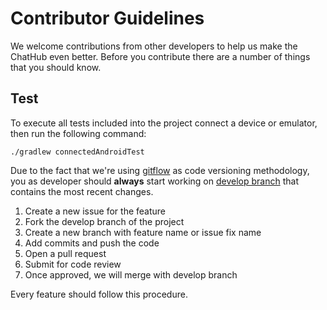 # Contributor Guidelines

We welcome contributions from other developers to help us make the ChatHub even better. Before you contribute there are a number of things that you should know. 

## Test

To execute all tests included into the project connect a device or emulator, then run the following command:

```shell
./gradlew connectedAndroidTest
```

Due to the fact that we're using [gitflow](https://github.com/nvie/gitflow) as code versioning methodology, you as developer should **always** start working on [develop branch](https://github.com/wajahatkarim3/ChatHub/tree/develop) that contains the most recent changes.

1. Create a new issue for the feature
2. Fork the develop branch of the project
3. Create a new branch with feature name or issue fix name
4. Add commits and push the code
5. Open a pull request
6. Submit for code review
7. Once approved, we will merge with develop branch

Every feature should follow this procedure. 
